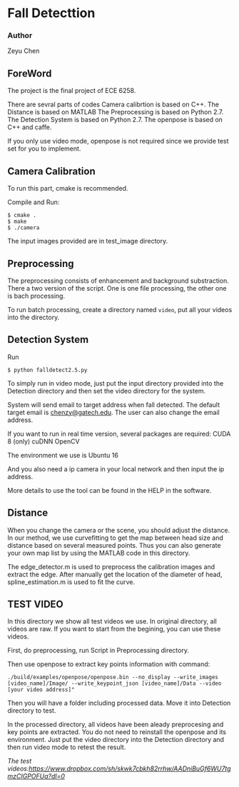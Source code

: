 # Fall Detecttion

### Author
Zeyu Chen

## ForeWord
The project is the final project of ECE 6258.

There are sevral parts of codes
Camera calibrtion is based on C++.
The Distance is based on MATLAB
The Preprocessing is based on Python 2.7.
The Detection System is based on Python 2.7. 
The openpose is based on C++ and caffe.  

If you only use video mode, openpose is not required since we provide test set for you to implement.

## Camera Calibration
To run this part, cmake is recommended.

Compile and Run:

```
$ cmake .
$ make
$ ./camera
```
The input images provided are in test_image directory.

## Preprocessing
The preprocessing consists of enhancement and background substraction.
There a two version of the script. One is one file processing, the other one is bach processing.

To run batch processing, create a directory named `video`, put all your videos into the directory.

## Detection System
Run
```
$ python falldetect2.5.py
```
To simply run in video mode, just put the input directory provided into the Detection directory and then set the video directory for the system.

System will send email to target address when fall detected. The default target email is chenzy@gatech.edu. The user can also change the email address.

If you want to run in real time version, several packages are required:
CUDA 8 (only)
cuDNN
OpenCV

The environment we use is Ubuntu 16

And you also need a ip camera in your local network and then input the ip address.

More details to use the tool can be found in the HELP in the software.

## Distance
When you change the camera or the scene, you should adjust the distance. In our method, we use curvefitting to get the map between head size and distance based on several measured points. Thus you can also generate your own map list by using the MATLAB code in this directory.

The edge_detector.m is used to preprocess the calibration images and extract the edge. After manually get the location of the diameter of head, spline_estimation.m is used to fit the curve.

## TEST VIDEO
In this directory we show all test videos we use.
In original directory, all videos are raw. If you want to start from the begining, you can use these videos.

First, do preprocessing, run Script in Preprocessing directory.

Then use openpose to extract key points information with command:
```
./build/examples/openpose/openpose.bin --no_display --write_images [video_name]/Image/ --write_keypoint_json [video_name]/Data --video [your video address]"
```
Then you will have a folder including processed data. Move it into Detection directory to test.

In the processed directory, all videos have been aleady preprocesing and key points are extracted. You do not need to reinstall the openpose and its environment. Just put the video directory into the Detection directory and then run video mode to retest the result.

_The test videos:https://www.dropbox.com/sh/skwk7cbkh82rrhw/AADniBuGf6WU7tgmzCIGPOFUa?dl=0_

